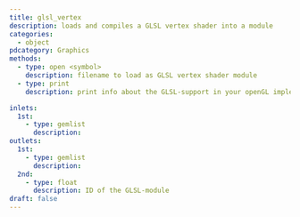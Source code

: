 ```yaml
---
title: glsl_vertex
description: loads and compiles a GLSL vertex shader into a module
categories:
  - object
pdcategory: Graphics
methods:
  - type: open <symbol>
    description: filename to load as GLSL vertex shader module
  - type: print
    description: print info about the GLSL-support in your openGL implementation

inlets:
  1st:
    - type: gemlist
      description:
outlets:
  1st:
    - type: gemlist
      description:
  2nd:
    - type: float
      description: ID of the GLSL-module
draft: false
---
```

